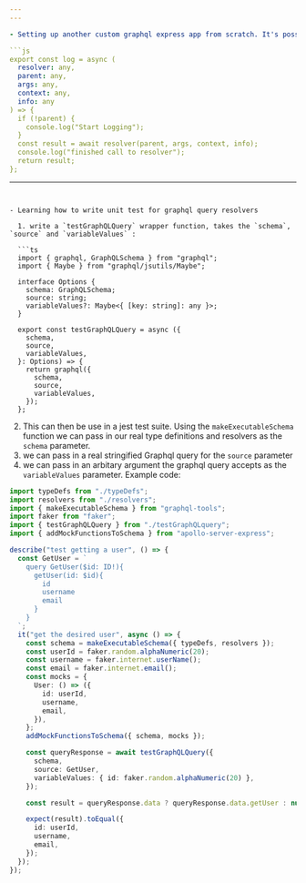 ```yaml
---
---

- Setting up another custom graphql express app from scratch. It's possible to add custom middleware using `graphql-middleware`. This lets us write functions that can called before every resolver. Example boilerplate for what custom graphql middleware looks like:

```js
export const log = async (
  resolver: any,
  parent: any,
  args: any,
  context: any,
  info: any
) => {
  if (!parent) {
    console.log("Start Logging");
  }
  const result = await resolver(parent, args, context, info);
  console.log("finished call to resolver");
  return result;
};
```

---
```


- Learning how to write unit test for graphql query resolvers

  1. write a `testGraphQLQuery` wrapper function, takes the `schema`, `source` and `variableValues` :

  ```ts
  import { graphql, GraphQLSchema } from "graphql";
  import { Maybe } from "graphql/jsutils/Maybe";

  interface Options {
    schema: GraphQLSchema;
    source: string;
    variableValues?: Maybe<{ [key: string]: any }>;
  }

  export const testGraphQLQuery = async ({
    schema,
    source,
    variableValues,
  }: Options) => {
    return graphql({
      schema,
      source,
      variableValues,
    });
  };
  ```

  2. This can then be use in a jest test suite. Using the `makeExecutableSchema` function we can pass in our real type definitions and resolvers as the `schema` parameter.
  3. we can pass in a real stringified Graphql query for the `source` parameter
  4. we can pass in an arbitary argument the graphql query accepts as the `variableValues` parameter. Example code:

  ```ts
  import typeDefs from "./typeDefs";
  import resolvers from "./resolvers";
  import { makeExecutableSchema } from "graphql-tools";
  import faker from "faker";
  import { testGraphQLQuery } from "./testGraphQLquery";
  import { addMockFunctionsToSchema } from "apollo-server-express";

  describe("test getting a user", () => {
    const GetUser = `
      query GetUser($id: ID!){
        getUser(id: $id){
          id
          username
          email
        }
      }
    `;
    it("get the desired user", async () => {
      const schema = makeExecutableSchema({ typeDefs, resolvers });
      const userId = faker.random.alphaNumeric(20);
      const username = faker.internet.userName();
      const email = faker.internet.email();
      const mocks = {
        User: () => ({
          id: userId,
          username,
          email,
        }),
      };
      addMockFunctionsToSchema({ schema, mocks });

      const queryResponse = await testGraphQLQuery({
        schema,
        source: GetUser,
        variableValues: { id: faker.random.alphaNumeric(20) },
      });

      const result = queryResponse.data ? queryResponse.data.getUser : null;

      expect(result).toEqual({
        id: userId,
        username,
        email,
      });
    });
  });
  ```

